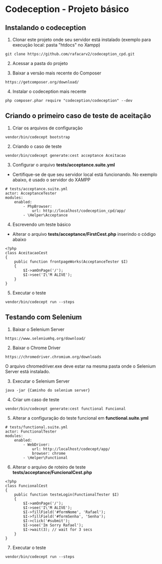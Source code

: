 # Codeception - Projeto básico
## Instalando o codeception
1. Clonar este projeto onde seu servidor está instalado (exemplo para execução local: pasta "htdocs" no Xampp)
```
git clone https://github.com/rafacarv2/codeception_cpd.git
```
2. Acessar a pasta do projeto

3. Baixar a versão mais recente do Composer
```
https://getcomposer.org/download/
```
4. Instalar o codeception mais recente
```
php composer.phar require "codeception/codeception" --dev
```

## Criando o primeiro caso de teste de aceitação
1. Criar os arquivos de configuração 
```
vendor/bin/codecept bootstrap
```
2. Criando o caso de teste
```
vendor/bin/codecept generate:cest acceptance Aceitacao
```
3. Configurar o arquivo  **tests/acceptance.suite.yml**
* Certifique-se de que seu servidor local está funcionando. No exemplo abaixo, é usado o servidor do XAMPP
```
# tests/acceptance.suite.yml
actor: AcceptanceTester
modules:
    enabled:
        - PhpBrowser:
            url: http://localhost/codeception_cpd/app/
        - \Helper\Acceptance
```
4. Escrevendo um teste básico 
* Alterar o arquivo **tests/acceptance/FirstCest.php** inserindo o código abaixo
```
<?php
class AceitacaoCest 
{
    public function frontpageWorks(AcceptanceTester $I)
    {
        $I->amOnPage('/');
        $I->see('I\'M ALIVE');  
    }
}

```
5. Executar o teste
```
vendor/bin/codecept run --steps
```
## Testando com Selenium
1. Baixar o Selenium Server
```
https://www.seleniumhq.org/download/
```
2. Baixar o Chrome Driver
```
https://chromedriver.chromium.org/downloads
```
O arquivo chromedriver.exe deve estar na mesma pasta onde o Selenium Server está instalado.

3. Executar o Selenium Server
```
java -jar {Caminho do selenium server}
```
4. Criar um caso de teste
```
vendor/bin/codecept generate:cest functional Funcional
```

5. Alterar a configuração do teste funcional em **functional.suite.yml**
```
# tests/functional.suite.yml
actor: FunctionalTester
modules:
    enabled:
        - WebDriver:
            url: http://localhost/codecept/app/
            browser: chrome
        - \Helper\Functional
```

6. Alterar o arquivo de roteiro de teste **tests/acceptance/FuncionalCest.php**
```
<?php 
class FuncionalCest
{
    public function testeLogin(FunctionalTester $I)
    {
        $I->amOnPage('/');
        $I->see('I\'M ALIVE');
        $I->fillField('#formNome', 'Rafael');
        $I->fillField('#formSenha', 'Senha');
        $I->click('#submit');
        $I->see('Im Sorry Rafael');
        $I->wait(3); // wait for 3 secs
    }
}

```
7. Executar o teste
```
vendor/bin/codecept run --steps
```
